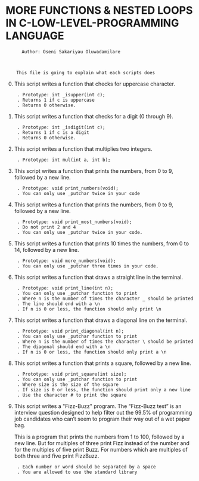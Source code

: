 #	MORE FUNCTIONS & NESTED LOOPS IN C-LOW-LEVEL-PROGRAMMING LANGUAGE



		  Author: Oseni Sakariyau Oluwadamilare


	   
	    This file is going to explain what each scripts does


0. This script writes a function that checks for uppercase character.

    	. Prototype: int _isupper(int c);
    	. Returns 1 if c is uppercase
    	. Returns 0 otherwise.

1. This script writes a function that checks for a digit (0 through 9).

    	. Prototype: int _isdigit(int c);
    	. Returns 1 if c is a digit
    	. Returns 0 otherwise.

2. This script writes a function that multiplies two integers.

    	. Prototype: int mul(int a, int b);

3. This script writes a function that prints the numbers, from 0 to 9, followed by a new line.

    	. Prototype: void print_numbers(void);
    	. You can only use _putchar twice in your code

4. This script writes a function that prints the numbers, from 0 to 9, followed by a new line.

    	. Prototype: void print_most_numbers(void);
    	. Do not print 2 and 4
    	. You can only use _putchar twice in your code.

5. This script writes a function that prints 10 times the numbers, from 0 to 14, followed by a new line.

    	. Prototype: void more_numbers(void);
    	. You can only use _putchar three times in your code.

6. This script writes a function that draws a straight line in the terminal.

    	. Prototype: void print_line(int n);
    	. You can only use _putchar function to print
    	. Where n is the number of times the character _ should be printed
    	. The line should end with a \n
    	. If n is 0 or less, the function should only print \n

7. This script writes a function that draws a diagonal line on the terminal.

    	. Prototype: void print_diagonal(int n);
    	. You can only use _putchar function to print
    	. Where n is the number of times the character \ should be printed
    	. The diagonal should end with a \n
    	. If n is 0 or less, the function should only print a \n

8. This script writes a function that prints a square, followed by a new line.

    	. Prototype: void print_square(int size);
    	. You can only use _putchar function to print
    	. Where size is the size of the square
    	. If size is 0 or less, the function should print only a new line
    	. Use the character # to print the square

9. This script writes a "Fizz-Buzz" program. The “Fizz-Buzz test” is an interview question designed to help filter out the 99.5% of programming job candidates who can’t seem to program their way out of a wet paper bag.

	This is a program that prints the numbers from 1 to 100, followed by a new line. But for multiples of three print Fizz instead of the number and for the multiples of five print Buzz. For numbers which are multiples of both three and five print FizzBuzz.

    	. Each number or word should be separated by a space
    	. You are allowed to use the standard library




